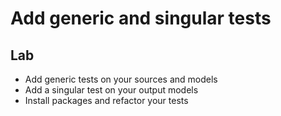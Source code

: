 <!-- .slide: class="exercice" -->

# Add generic and singular tests
## Lab

* Add generic tests on your sources and models
* Add a singular test on your output models
* Install packages and refactor your tests
